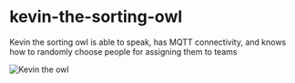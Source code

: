 # kevin-the-sorting-owl
Kevin the sorting owl is able to speak, has MQTT connectivity, and knows how to randomly choose people for assigning them to teams

![Kevin the owl](https://lh3.googleusercontent.com/ydS6FoARGamQBvHY9SFpJvKszM1Ra7t56DBmNqUUoZxg14LulvXd51vY41pQD-TmemGmbvYD_X0pXgWIDfALrtBWv7MtzonmbZ8e5MAcgl2fmT-_RFvJx0vnPSLTpjBIx9-OqYYJNXfzOe125QwfuzV-MlrQWQ73gKyhr_7hgi0_fbAop2afmAgI_Mx7NTKVnwwcgSjyUqLCv6v-7aZ7jBN-AWfywQmLC59X5mr72Vy-0lWWlqbcRLYnttIr97Q2LX_KIqp8oo7VJ0T8eWL7HNkCnsClqL8uWRuna4Qbfhf6Vo1p7XJPWf37mdi1QOWyg_p6Wi9Yw81XkQNj7drKTIvRzy4FDv8-r7KXTq0DGeztXsrd5DK1AlfgZOfK5h443gT596QUtNR_5UYqYy5JvklhmVHbkp9fjfp69Z5fLirxss9nGyDqbRLIu96tb9EZlH_yPWAFzAJK1jON8SFgiuTlNJoQi-wncctLOjD7O1MSjqtES9-z33NKWsT1DjFv0Y__2NJhvIj56HH01v5n0M29l_qlpjuozbFU1EL5wfANGtmGl24B2MvbrAs3NxWReHiVxtLY4qAZA77NQWOiocF0Em6h34plMSu_W0f_XuzauifpOpj_75KppUpvDXZxIuLAiAba57i5OezdJhgigsm8GZfLDuvS=w348-h617-no "Kevin the owl")
